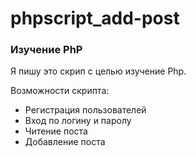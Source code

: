 # phpscript_add-post

### Изучение PhP

Я пишу это скрип с целью изучение Php.

Возможности скрипта:
  - Регистрация пользователей
  - Вход по логину и паролу
  - Читение поста
  - Добавление поста
